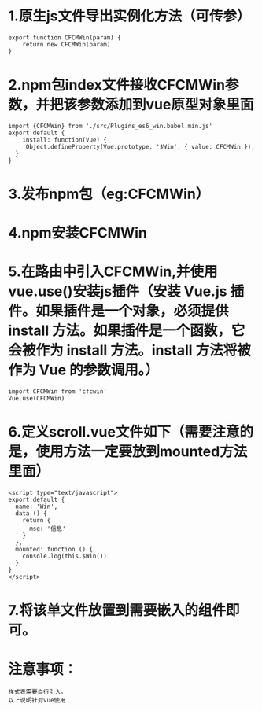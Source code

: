 # 1.原生js文件导出实例化方法（可传参）
	export function CFCMWin(param) {
		return new CFCMWin(param)
	}
# 2.npm包index文件接收CFCMWin参数，并把该参数添加到vue原型对象里面
	import {CFCMWin} from './src/Plugins_es6_win.babel.min.js'
	export default {
	 	install: function(Vue) {
 		 Object.defineProperty(Vue.prototype, '$Win', { value: CFCMWin });
	  }
	}
# 3.发布npm包（eg:CFCMWin）
# 4.npm安装CFCMWin
# 5.在路由中引入CFCMWin,并使用vue.use()安装js插件（安装 Vue.js 插件。如果插件是一个对象，必须提供 install 方法。如果插件是一个函数，它会被作为 install 方法。install 方法将被作为 Vue 的参数调用。）
	import CFCMWin from 'cfcwin'
	Vue.use(CFCMWin)
# 6.定义scroll.vue文件如下（需要注意的是，使用方法一定要放到mounted方法里面）
	
	<script type="text/javascript">
	export default {
	  name: 'Win',
	  data () {
	    return {
	      msg: '信息'
	    }
	  },
	  mounted: function () {
	    console.log(this.$Win())
	  }
	}
	</script>
# 7.将该单文件放置到需要嵌入的组件即可。
# 注意事项：
	样式表需要自行引入。
	以上说明针对vue使用